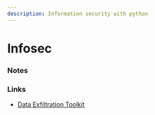 ```yaml
---
description: Information security with python
---
```


# Infosec

### Notes

### Links

* [Data Exfiltration Toolkit](https://github.com/PaulSec/DET)

